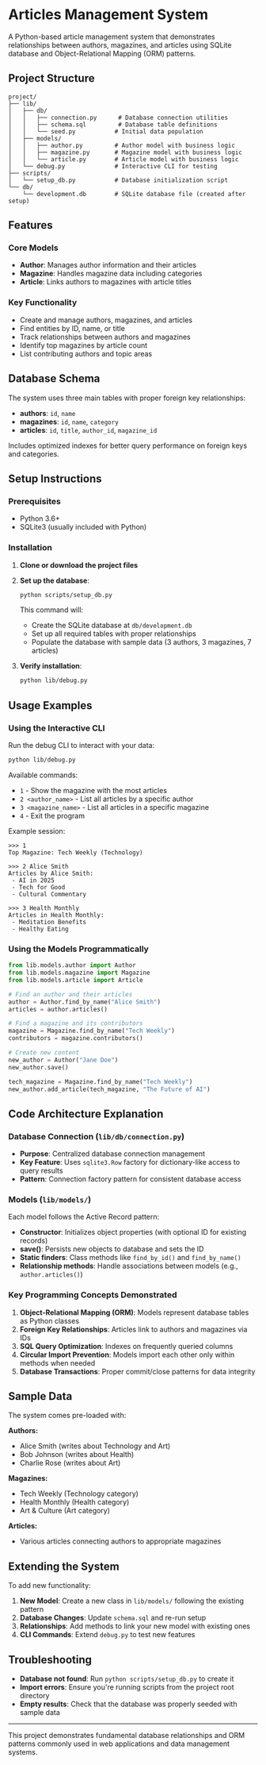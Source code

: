 # Articles Management System

A Python-based article management system that demonstrates relationships between authors, magazines, and articles using SQLite database and Object-Relational Mapping (ORM) patterns.

## Project Structure

```
project/
├── lib/
│   ├── db/
│   │   ├── connection.py      # Database connection utilities
│   │   ├── schema.sql         # Database table definitions
│   │   └── seed.py           # Initial data population
│   ├── models/
│   │   ├── author.py         # Author model with business logic
│   │   ├── magazine.py       # Magazine model with business logic
│   │   └── article.py        # Article model with business logic
│   └── debug.py              # Interactive CLI for testing
├── scripts/
│   └── setup_db.py           # Database initialization script
└── db/
    └── development.db        # SQLite database file (created after setup)
```

## Features

### Core Models
- **Author**: Manages author information and their articles
- **Magazine**: Handles magazine data including categories
- **Article**: Links authors to magazines with article titles

### Key Functionality
- Create and manage authors, magazines, and articles
- Find entities by ID, name, or title
- Track relationships between authors and magazines
- Identify top magazines by article count
- List contributing authors and topic areas

## Database Schema

The system uses three main tables with proper foreign key relationships:

- **authors**: `id`, `name`
- **magazines**: `id`, `name`, `category`
- **articles**: `id`, `title`, `author_id`, `magazine_id`

Includes optimized indexes for better query performance on foreign keys and categories.

## Setup Instructions

### Prerequisites
- Python 3.6+
- SQLite3 (usually included with Python)

### Installation

1. **Clone or download the project files**

2. **Set up the database**:
   ```bash
   python scripts/setup_db.py
   ```
   
   This command will:
   - Create the SQLite database at `db/development.db`
   - Set up all required tables with proper relationships
   - Populate the database with sample data (3 authors, 3 magazines, 7 articles)

3. **Verify installation**:
   ```bash
   python lib/debug.py
   ```

## Usage Examples

### Using the Interactive CLI

Run the debug CLI to interact with your data:

```bash
python lib/debug.py
```

Available commands:
- `1` - Show the magazine with the most articles
- `2 <author_name>` - List all articles by a specific author
- `3 <magazine_name>` - List all articles in a specific magazine
- `4` - Exit the program

Example session:
```
>>> 1
Top Magazine: Tech Weekly (Technology)

>>> 2 Alice Smith
Articles by Alice Smith:
 - AI in 2025
 - Tech for Good
 - Cultural Commentary

>>> 3 Health Monthly
Articles in Health Monthly:
 - Meditation Benefits
 - Healthy Eating
```

### Using the Models Programmatically

```python
from lib.models.author import Author
from lib.models.magazine import Magazine
from lib.models.article import Article

# Find an author and their articles
author = Author.find_by_name("Alice Smith")
articles = author.articles()

# Find a magazine and its contributors
magazine = Magazine.find_by_name("Tech Weekly")
contributors = magazine.contributors()

# Create new content
new_author = Author("Jane Doe")
new_author.save()

tech_magazine = Magazine.find_by_name("Tech Weekly")
new_author.add_article(tech_magazine, "The Future of AI")
```

## Code Architecture Explanation

### Database Connection (`lib/db/connection.py`)
- **Purpose**: Centralized database connection management
- **Key Feature**: Uses `sqlite3.Row` factory for dictionary-like access to query results
- **Pattern**: Connection factory pattern for consistent database access

### Models (`lib/models/`)
Each model follows the Active Record pattern:

- **Constructor**: Initializes object properties (with optional ID for existing records)
- **save()**: Persists new objects to database and sets the ID
- **Static finders**: Class methods like `find_by_id()` and `find_by_name()`
- **Relationship methods**: Handle associations between models (e.g., `author.articles()`)

### Key Programming Concepts Demonstrated

1. **Object-Relational Mapping (ORM)**: Models represent database tables as Python classes
2. **Foreign Key Relationships**: Articles link to authors and magazines via IDs
3. **SQL Query Optimization**: Indexes on frequently queried columns
4. **Circular Import Prevention**: Models import each other only within methods when needed
5. **Database Transactions**: Proper commit/close patterns for data integrity

## Sample Data

The system comes pre-loaded with:

**Authors:**
- Alice Smith (writes about Technology and Art)
- Bob Johnson (writes about Health)
- Charlie Rose (writes about Art)

**Magazines:**
- Tech Weekly (Technology category)
- Health Monthly (Health category)  
- Art & Culture (Art category)

**Articles:**
- Various articles connecting authors to appropriate magazines

## Extending the System

To add new functionality:

1. **New Model**: Create a new class in `lib/models/` following the existing pattern
2. **Database Changes**: Update `schema.sql` and re-run setup
3. **Relationships**: Add methods to link your new model with existing ones
4. **CLI Commands**: Extend `debug.py` to test new features

## Troubleshooting

- **Database not found**: Run `python scripts/setup_db.py` to create it
- **Import errors**: Ensure you're running scripts from the project root directory
- **Empty results**: Check that the database was properly seeded with sample data

---

This project demonstrates fundamental database relationships and ORM patterns commonly used in web applications and data management systems.